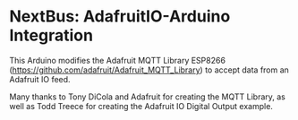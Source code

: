 # NextBus: AdafruitIO-Arduino Integration

This Arduino modifies the Adafruit MQTT Library ESP8266 
(https://github.com/adafruit/Adafruit_MQTT_Library) to 
accept data from an Adafruit IO feed.   

Many thanks to Tony DiCola and Adafruit for creating the MQTT Library,
as well as Todd Treece for creating the Adafruit IO Digital Output example. 


